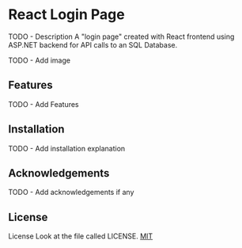 # React Login Page

TODO - Description
A "login page" created with React frontend using ASP.NET backend for API calls to an SQL Database.

TODO - Add image

## Features

TODO - Add Features

## Installation

TODO - Add installation explanation

## Acknowledgements

TODO - Add acknowledgements if any

## License

License
Look at the file called LICENSE.
[MIT](https://choosealicense.com/licenses/mit/)
